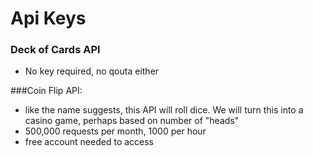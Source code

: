 # Api Keys
### Deck of Cards API
- No key required, no qouta either


###Coin Flip API:

- like the name suggests, this API will roll dice. We will turn this into a casino game, perhaps based on number of "heads"
- 500,000 requests per month, 1000 per hour
- free account needed to access
